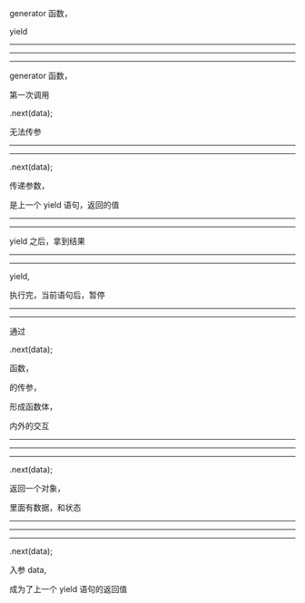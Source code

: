generator 函数，

yield





<hr>


<hr>


<hr>


generator 函数，


第一次调用 

.next(data);


无法传参




<hr>


<hr>




.next(data);



传递参数，


是上一个 yield 语句，返回的值 



<hr>


<hr>



yield 之后，拿到结果

<hr>

<hr>
yield,

执行完，当前语句后，暂停

<hr>

<hr>


通过


.next(data);


函数，


的传参，


形成函数体，


内外的交互





<hr>


<hr>


<hr>

.next(data);



返回一个对象，


里面有数据，和状态



<hr>


<hr>


<hr>

.next(data);


入参 data,

成为了上一个 yield 语句的返回值




